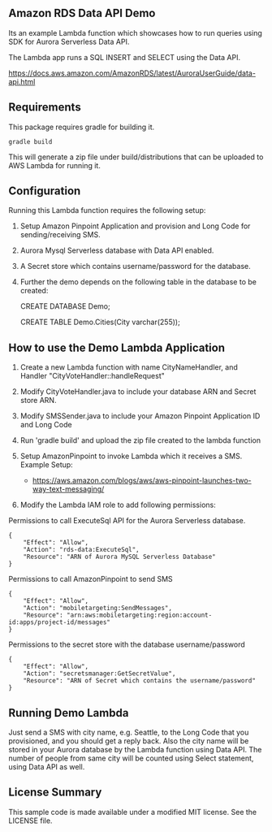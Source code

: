 ## Amazon RDS Data API Demo

Its an example Lambda function which showcases how to run queries using SDK for Aurora Serverless Data API.

The Lambda app runs a SQL INSERT and SELECT using the Data API.

https://docs.aws.amazon.com/AmazonRDS/latest/AuroraUserGuide/data-api.html


## Requirements

This package requires gradle for building it.

    gradle build

This will generate a zip file under build/distributions that can be uploaded to AWS Lambda for running it.

## Configuration
Running this Lambda function requires the following setup:

1) Setup Amazon Pinpoint Application and provision and Long Code for sending/receiving SMS.
2) Aurora Mysql Serverless database with Data API enabled.
3) A Secret store which contains username/password for the database.
4) Further the demo depends on the following table in the database to be created:

    CREATE DATABASE Demo;
    
    CREATE TABLE Demo.Cities(City varchar(255));

## How to use the Demo Lambda Application

1) Create a new Lambda function with name CityNameHandler, and Handler "CityVoteHandler::handleRequest"

2) Modify CityVoteHandler.java to include your database ARN and Secret store ARN.

3) Modify SMSSender.java to include your Amazon Pinpoint Application ID and Long Code

4) Run 'gradle build' and upload the zip file created to the lambda function

5) Setup AmazonPinpoint to invoke Lambda which it receives a SMS. Example Setup:
    * https://aws.amazon.com/blogs/aws/aws-pinpoint-launches-two-way-text-messaging/

6) Modify the Lambda IAM role to add following permissions:

Permissions to call ExecuteSql API for the Aurora Serverless database.

    {
        "Effect": "Allow",
        "Action": "rds-data:ExecuteSql",
        "Resource": "ARN of Aurora MySQL Serverless Database"
    }

Permissions to call AmazonPinpoint to send SMS

    {
        "Effect": "Allow",
        "Action": "mobiletargeting:SendMessages",
        "Resource": "arn:aws:mobiletargeting:region:account-id:apps/project-id/messages"
    }
Permissions to the secret store with the database username/password

    {
        "Effect": "Allow",
        "Action": "secretsmanager:GetSecretValue",
        "Resource": "ARN of Secret which contains the username/password"
    }


## Running Demo Lambda

Just send a SMS with city name, e.g. Seattle, to the Long Code that you provisioned, and you should get a reply back.
Also the city name will be stored in your Aurora database by the Lambda function using Data API.
The number of people from same city will be counted using Select statement, using Data API as well.

## License Summary

This sample code is made available under a modified MIT license. See the LICENSE file.
